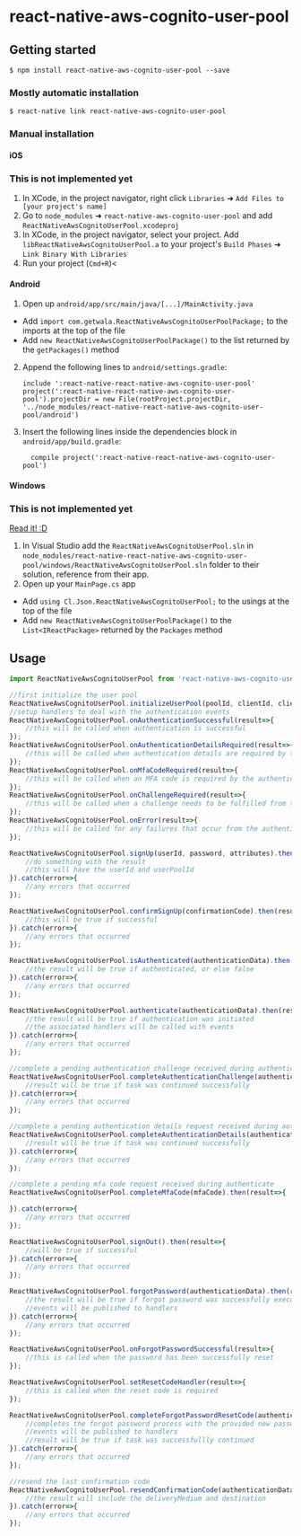 
# react-native-aws-cognito-user-pool

## Getting started

`$ npm install react-native-aws-cognito-user-pool --save`

### Mostly automatic installation

`$ react-native link react-native-aws-cognito-user-pool`

### Manual installation


#### iOS
### This is not implemented yet
1. In XCode, in the project navigator, right click `Libraries` ➜ `Add Files to [your project's name]`
2. Go to `node_modules` ➜ `react-native-aws-cognito-user-pool` and add `ReactNativeAwsCognitoUserPool.xcodeproj`
3. In XCode, in the project navigator, select your project. Add `libReactNativeAwsCognitoUserPool.a` to your project's `Build Phases` ➜ `Link Binary With Libraries`
4. Run your project (`Cmd+R`)<

#### Android

1. Open up `android/app/src/main/java/[...]/MainActivity.java`
  - Add `import com.getwala.ReactNativeAwsCognitoUserPoolPackage;` to the imports at the top of the file
  - Add `new ReactNativeAwsCognitoUserPoolPackage()` to the list returned by the `getPackages()` method
2. Append the following lines to `android/settings.gradle`:
  	```
  	include ':react-native-react-native-aws-cognito-user-pool'
  	project(':react-native-react-native-aws-cognito-user-pool').projectDir = new File(rootProject.projectDir, 	'../node_modules/react-native-react-native-aws-cognito-user-pool/android')
  	```
3. Insert the following lines inside the dependencies block in `android/app/build.gradle`:
  	```
      compile project(':react-native-react-native-aws-cognito-user-pool')
  	```

#### Windows
### This is not implemented yet
[Read it! :D](https://github.com/ReactWindows/react-native)

1. In Visual Studio add the `ReactNativeAwsCognitoUserPool.sln` in `node_modules/react-native-react-native-aws-cognito-user-pool/windows/ReactNativeAwsCognitoUserPool.sln` folder to their solution, reference from their app.
2. Open up your `MainPage.cs` app
  - Add `using Cl.Json.ReactNativeAwsCognitoUserPool;` to the usings at the top of the file
  - Add `new ReactNativeAwsCognitoUserPoolPackage()` to the `List<IReactPackage>` returned by the `Packages` method


## Usage
```javascript
import ReactNativeAwsCognitoUserPool from 'react-native-aws-cognito-user-pool';

//first initialize the user pool
ReactNativeAwsCognitoUserPool.initializeUserPool(poolId, clientId, clientSecret, region);
//setup handlers to deal with the authentication events
ReactNativeAwsCognitoUserPool.onAuthenticationSuccessful(result=>{
	//this will be called when authentication is successful
});
ReactNativeAwsCognitoUserPool.onAuthenticationDetailsRequired(result=>{
	//this will be called when authentication details are required by the authentication handler
});
ReactNativeAwsCognitoUserPool.onMfaCodeRequired(result=>{
	//this will be called when an MFA code is required by the authentication handler
});
ReactNativeAwsCognitoUserPool.onChallengeRequired(result=>{
	//this will be called when a challenge needs to be fulfilled from the authentication handler
});
ReactNativeAwsCognitoUserPool.onError(result=>{
	//this will be called for any failures that occur from the authentication handler
});

ReactNativeAwsCognitoUserPool.signUp(userId, password, attributes).then(result=>{
	//do something with the result
	//this will have the userId and userPoolId
}).catch(error=>{
	//any errors that occurred
});

ReactNativeAwsCognitoUserPool.confirmSignUp(confirmationCode).then(result=>{
	//this will be true if successful
}).catch(error=>{
	//any errors that occurred
});

ReactNativeAwsCognitoUserPool.isAuthenticated(authenticationData).then(result=>{
	//the result will be true if authenticated, or else false 
}).catch(error=>{
	//any errors that occurred
});

ReactNativeAwsCognitoUserPool.authenticate(authenticationData).then(result=>{
	//the result will be true if authentication was initiated
	//the associated handlers will be called with events 
}).catch(error=>{
	//any errors that occurred
});

//complete a pending authentication challenge received during authenticate
ReactNativeAwsCognitoUserPool.completeAuthenticationChallenge(authenticationData).then(result=>{
	//result will be true if task was continued successfully
}).catch(error=>{
	//any errors that occurred
});

//complete a pending authentication details request received during authenticate
ReactNativeAwsCognitoUserPool.completeAuthenticationDetails(authenticationData).then(result=>{
	//result will be true if task was continued successfully
}).catch(error=>{
	//any errors that occurred
});

//complete a pending mfa code request received during authenticate
ReactNativeAwsCognitoUserPool.completeMfaCode(mfaCode).then(result=>{

}).catch(error=>{
	//any errors that occurred
});

ReactNativeAwsCognitoUserPool.signOut().then(result=>{
	//will be true if successful
}).catch(error=>{
	//any errors that occurred
});

ReactNativeAwsCognitoUserPool.forgotPassword(authenticationData).then(result=>{
	//the result will be true if forgot password was successfully executed
	//events will be published to handlers
}).catch(error=>{
	//any errors that occurred
});

ReactNativeAwsCognitoUserPool.onForgotPasswordSuccessful(result=>{
	//this is called when the password has been successfully reset
});

ReactNativeAwsCognitoUserPool.setResetCodeHandler(result=>{
	//this is called when the reset code is required
});

ReactNativeAwsCognitoUserPool.completeForgotPasswordResetCode(authenticationData).then(result=>{
	//completes the forgot password process with the provided new password and verification code
	//events will be published to handlers
	//result will be true if task was successfullly continued
}).catch(error=>{
	//any errors that occurred
});

//resend the last confirmation code
ReactNativeAwsCognitoUserPool.resendConfirmationCode(authenticationData).then(result=>{
	//the result will include the deliveryMedium and destination
}).catch(error=>{
	//any errors that occurred
});
```